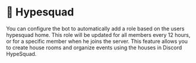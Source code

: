 # 🔰 Hypesquad

You can configure the bot to automatically add a role based on the users hypesquad home. This role will be updated for all members every 12 hours, or for a specific member when he joins the server. This feature allows you to create house rooms and organize events using the houses in Discord HypeSquad.
